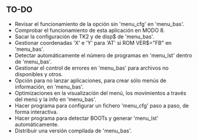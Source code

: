 TO-DO
-----
- Revisar el funcionamiento de la opción sin 'menu_cfg' en 'menu_bas'.
- Comprobar el funcionamiento de esta aplicación en MODO 8.
- Sacar la configuración de TK2 y de disp$ de 'menu_bas'.
- Gestionar coordenadas 'X' e 'Y' para 'AT' si ROM VER$="FB" en 'menu_bas'.
- Detectar automáticamente el número de programas en 'menu_lst' dentro de 'menu_bas'.
- Gestionar el control de errores en 'menu_bas' para archivos no disponibles y otros.
- Opción para no lanzar aplicaciones, para crear sólo menús de información, en 'menu_bas'.
- Optimizaciones en la visualización del menú, los movimientos a través del menú y la info en 'menu_bas'.
- Hacer programa para configurar un fichero 'menu_cfg' paso a paso, de forma interactiva.
- Hacer programa para detectar BOOTs y generar 'menu_lst' automáticamente.
- Distribuir una versión compilada de 'menu_bas'.